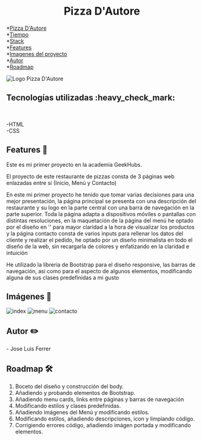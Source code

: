 <h1 align="center">Pizza D'Autore </h1>


*[Pizza D'Autore](#Título-e-imagen-de-portada)<br>
*[Tiempo](#Tiempo-empleado)<br>
*[Stack](#Stack)<br>
*[Features](#Features)<br>
*[Imagenes del proyecto](#Imágenes-del-proyecto)<br>
*[Autor](#Autor)<br>
*[Roadmap](#Roadmap)

![Logo Pizza D'Autore](https://github.com/jluisferrer/Proyecto-1/assets/157707370/ab59403e-8763-4e0c-b409-fc8afd989640)



<h2>Tecnologías utilizadas :heavy_check_mark:</h2><br>

-HTML<br>
-CSS

<h2>Features 👀</h2>
<p>Este es mi primer proyecto en la academia GeekHubs.</p>
<p>El proyecto de este restaurante de pizzas consta de 3 páginas web enlazadas entre si (Inicio, Menú y Contacto)<br>
<p>En este mi primer proyecto he tenido que tomar varias decisiones para una mejor presentación, la página principal se presenta con una descripción del restaurante y su logo en la parte central con una barra de navegación en la parte superior. Toda la página adapta a dispositivos móviles o pantallas con distintas resoluciones, en la maquetación de la página del menú he optado por el diseño en '<card>' para mayor claridad a la hora de visualizar los productos y la página contacto consta de varios inputs para rellenar los datos del cliente y realizar el pedido, he optado por un diseño minimalista en todo el diseño de la web, sin recargarla de colores y enfatizando en la claridad e intuición</p>
<p>He utilizado la líbreria de Bootstrap para el diseño responsive, las barras de navegación, asi como para el aspecto de algunos elementos, modificando alguna de sus clases predefinidas a mi gusto</p>


<h2>Imágenes 🎨</h2>

![index](https://github.com/jluisferrer/Proyecto-1/assets/157707370/20519f81-5a78-4d8a-bcc0-fc7cf431650b)
![menu](https://github.com/jluisferrer/Proyecto-1/assets/157707370/08ed0cf8-add4-449a-ae3a-ca08da930ac6)
![contacto](https://github.com/jluisferrer/Proyecto-1/assets/157707370/bad48f17-351b-4fca-a4cf-c37074fcdb7f)

<h2>Autor ✏️</h2>
- Jose Luis Ferrer

<h2>Roadmap 🛠️</h2>

1. Boceto del diseño y construcción del body.
2. Añadiendo y probando elementos de Bootstrap.
3. Añadiendo menu cards, links entre páginas y barras de navegación
4. Modificando estilos y clases predefinidas.
5. Añadiendo imágenes del Menú y modificando estilos.
6. Modificando estilos, añadiendo descripciones, icon y limpiando código.
7. Corrigiendo errores código, añadiendo imágen portada y modificando elementos.

